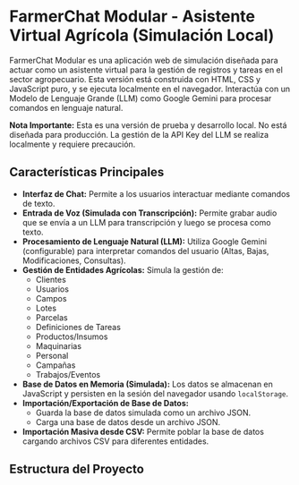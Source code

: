 # FarmerChat Modular - Asistente Virtual Agrícola (Simulación Local)

FarmerChat Modular es una aplicación web de simulación diseñada para actuar como un asistente virtual para la gestión de registros y tareas en el sector agropecuario. Esta versión está construida con HTML, CSS y JavaScript puro, y se ejecuta localmente en el navegador. Interactúa con un Modelo de Lenguaje Grande (LLM) como Google Gemini para procesar comandos en lenguaje natural.

**Nota Importante:** Esta es una versión de prueba y desarrollo local. No está diseñada para producción. La gestión de la API Key del LLM se realiza localmente y requiere precaución.

## Características Principales

*   **Interfaz de Chat:** Permite a los usuarios interactuar mediante comandos de texto.
*   **Entrada de Voz (Simulada con Transcripción):** Permite grabar audio que se envía a un LLM para transcripción y luego se procesa como texto.
*   **Procesamiento de Lenguaje Natural (LLM):** Utiliza Google Gemini (configurable) para interpretar comandos del usuario (Altas, Bajas, Modificaciones, Consultas).
*   **Gestión de Entidades Agrícolas:** Simula la gestión de:
    *   Clientes
    *   Usuarios
    *   Campos
    *   Lotes
    *   Parcelas
    *   Definiciones de Tareas
    *   Productos/Insumos
    *   Maquinarias
    *   Personal
    *   Campañas
    *   Trabajos/Eventos
*   **Base de Datos en Memoria (Simulada):** Los datos se almacenan en JavaScript y persisten en la sesión del navegador usando `localStorage`.
*   **Importación/Exportación de Base de Datos:**
    *   Guarda la base de datos simulada como un archivo JSON.
    *   Carga una base de datos desde un archivo JSON.
*   **Importación Masiva desde CSV:** Permite poblar la base de datos cargando archivos CSV para diferentes entidades.

## Estructura del Proyecto